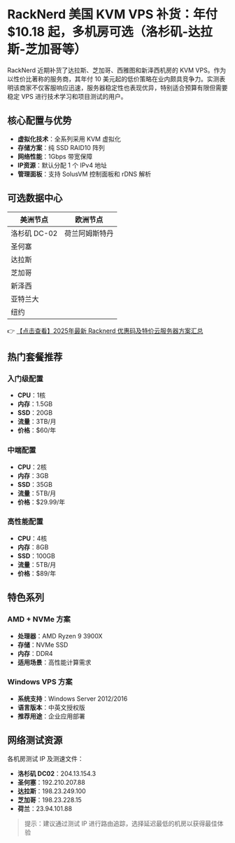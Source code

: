 # RackNerd 美国 KVM VPS 补货：年付 $10.18 起，多机房可选（洛杉矶-达拉斯-芝加哥等）

RackNerd 近期补货了达拉斯、芝加哥、西雅图和新泽西机房的 KVM VPS。作为以性价比著称的服务商，其年付 10 美元起的低价策略在业内颇具竞争力。实测表明该商家不仅客服响应迅速，服务器稳定性也表现优异，特别适合预算有限但需要稳定 VPS 进行技术学习和项目测试的用户。

## 核心配置与优势

- **虚拟化技术**：全系列采用 KVM 虚拟化
- **存储方案**：纯 SSD RAID10 阵列
- **网络性能**：1Gbps 带宽保障
- **IP资源**：默认分配 1 个 IPv4 地址
- **管理面板**：支持 SolusVM 控制面板和 rDNS 解析

## 可选数据中心

| 美洲节点         | 欧洲节点         |
|------------------|------------------|
| 洛杉矶 DC-02     | 荷兰阿姆斯特丹   |
| 圣何塞           |                  |
| 达拉斯           |                  |
| 芝加哥           |                  |
| 新泽西           |                  |
| 亚特兰大         |                  |
| 纽约             |                  |

👉 [【点击查看】2025年最新 Racknerd 优惠码及特价云服务器方案汇总](https://bit.ly/Rack_Nerd)

## 热门套餐推荐

### 入门级配置
- **CPU**：1核
- **内存**：1.5GB
- **SSD**：20GB
- **流量**：3TB/月
- **价格**：$60/年

### 中端配置
- **CPU**：2核
- **内存**：3GB
- **SSD**：35GB
- **流量**：5TB/月
- **价格**：$29.99/年

### 高性能配置
- **CPU**：4核
- **内存**：8GB
- **SSD**：100GB
- **流量**：5TB/月
- **价格**：$89/年

## 特色系列

### AMD + NVMe 方案
- **处理器**：AMD Ryzen 9 3900X
- **存储**：NVMe SSD
- **内存**：DDR4
- **适用场景**：高性能计算需求

### Windows VPS 方案
- **系统支持**：Windows Server 2012/2016
- **语言版本**：中英文授权版
- **推荐用途**：企业应用部署

## 网络测试资源

各机房测试 IP 及测速文件：
- **洛杉矶 DC02**：204.13.154.3
- **圣何塞**：192.210.207.88
- **达拉斯**：198.23.249.100
- **芝加哥**：198.23.228.15
- **荷兰**：23.94.101.88

> 提示：建议通过测试 IP 进行路由追踪，选择延迟最低的机房以获得最佳体验